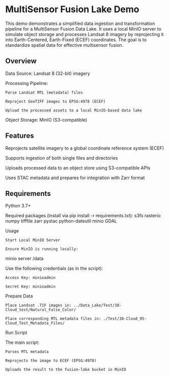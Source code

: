 # MultiSensor Fusion Lake Demo

This demo demonstrates a simplified data ingestion and transformation pipeline for a MultiSensor Fusion Data Lake. It uses a local MinIO server to simulate object storage and processes Landsat 8 imagery by reprojecting it into Earth-Centered, Earth-Fixed (ECEF) coordinates. The goal is to standardize spatial data for effective multisensor fusion.

## Overview

Data Source: Landsat 8 (32-bit) imagery

Processing Pipeline:

    Parse Landsat MTL (metadata) files

    Reproject GeoTIFF images to EPSG:4978 (ECEF)

    Upload the processed assets to a local MinIO-based data lake

Object Storage: MinIO (S3-compatible)

## Features

Reprojects satellite imagery to a global coordinate reference system (ECEF)

Supports ingestion of both single files and directories

Uploads processed data to an object store using S3-compatible APIs

Uses STAC metadata and prepares for integration with Zarr format

## Requirements

Python 3.7+

Required packages (install via pip install -r requirements.txt):
    s3fs
    rasterio
    numpy
    tifffile
    zarr
    pystac
    python-dateutil
    minio
    GDAL

Usage

    Start Local MinIO Server

    Ensure MinIO is running locally:

minio server /data

Use the following credentials (as in the script):

    Access Key: minioadmin

    Secret Key: minioadmin

Prepare Data

    Place Landsat .TIF images in: ../Data_Lake/Test/38-Cloud_test/Natural_False_Color/

    Place corresponding MTL metadata files in: ./Test/38-Cloud_95-Cloud_Test_Metadata_Files/

Run Script

The main script:

    Parses MTL metadata

    Reprojects the image to ECEF (EPSG:4978)

    Uploads the result to the fusion-lake bucket in MinIO


